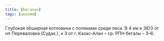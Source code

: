 ```yaml
---
title: [Бегалан]
tags: [ороним]
---
```


Глубокая обширная котловина с полянами среди леса. В 4 км к ЗЮЗ от нп
Переваловка (Судак.), к З от г. Казас-Алан – ср. РПН бегалы – 3–6.
